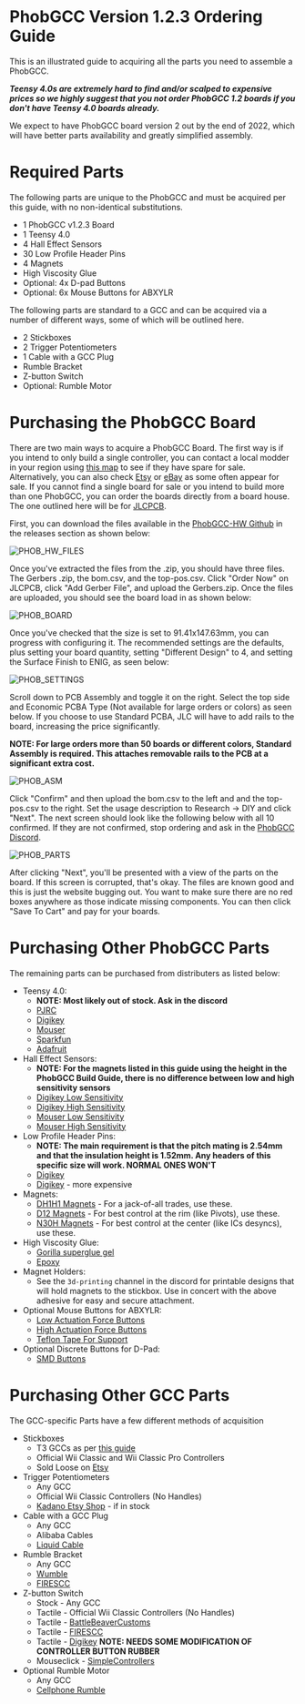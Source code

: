 # PhobGCC Version 1.2.3 Ordering Guide

This is an illustrated guide to acquiring all the parts you need to assemble a PhobGCC.

***Teensy 4.0s are extremely hard to find and/or scalped to expensive prices so we highly suggest that you not order PhobGCC 1.2 boards if you don't have Teensy 4.0 boards already.***

We expect to have PhobGCC board version 2 out by the end of 2022, which will have better parts availability and greatly simplified assembly.

# Required Parts

The following parts are unique to the PhobGCC and must be acquired per this guide, with no non-identical substitutions.
* 1 PhobGCC v1.2.3 Board
* 1 Teensy 4.0
* 4 Hall Effect Sensors
* 30 Low Profile Header Pins
* 4 Magnets
* High Viscosity Glue
* Optional: 4x D-pad Buttons
* Optional: 6x Mouse Buttons for ABXYLR

The following parts are standard to a GCC and can be acquired via a number of different ways, some of which will be outlined here.

* 2 Stickboxes
* 2 Trigger Potentiometers
* 1 Cable with a GCC Plug
* Rumble Bracket
* Z-button Switch
* Optional: Rumble Motor

# Purchasing the PhobGCC Board

There are two main ways to acquire a PhobGCC Board. The first way is if you intend to only build a single controller, you can contact a local modder in your region using [this map](https://www.nojonsmods.com/moddermap) to see if they have spare for sale. Alternatively, you can also check [Etsy](https://www.etsy.com/) or [eBay](https://www.ebay.com/) as some often appear for sale. If you cannot find a single board for sale or you intend to build more than one PhobGCC, you can order the boards directly from a board house. The one outlined here will be for [JLCPCB](https://jlcpcb.com/).

First, you can download the files available in the [PhobGCC-HW Github](https://github.com/PhobGCC/PhobGCC-HW/releases) in the releases section as shown below:

![PHOB_HW_FILES](https://github.com/PhobGCC/PhobGCC-doc/blob/main/For_Makers/Phob_Ordering_Guide_Images/phob_hw_files.PNG?raw=true)

Once you've extracted the files from the .zip, you should have three files. The Gerbers .zip, the bom.csv, and the top-pos.csv. Click "Order Now" on JLCPCB, click "Add Gerber File", and upload the Gerbers.zip. Once the files are uploaded, you should see the board load in as shown below:

![PHOB_BOARD](https://github.com/PhobGCC/PhobGCC-doc/blob/main/For_Makers/Phob_Ordering_Guide_Images/phob_board.PNG?raw=true)

Once you've checked that the size is set to 91.41x147.63mm, you can progress with configuring it.
The recommended settings are the defaults, plus setting your board quantity, setting "Different Design" to 4, and setting the Surface Finish to ENIG, as seen below:

![PHOB_SETTINGS](https://github.com/PhobGCC/PhobGCC-doc/blob/main/For_Makers/Phob_Ordering_Guide_Images/phob_settings.PNG?raw=true)

Scroll down to PCB Assembly and toggle it on the right.
Select the top side and Economic PCBA Type (Not available for large orders or colors) as seen below.
If you choose to use Standard PCBA, JLC will have to add rails to the board, increasing the price significantly.

**NOTE: For large orders more than 50 boards or different colors, Standard Assembly is required. This attaches removable rails to the PCB at a significant extra cost.**

![PHOB_ASM](https://github.com/PhobGCC/PhobGCC-doc/blob/main/For_Makers/Phob_Ordering_Guide_Images/phob_asm.PNG?raw=true)

Click "Confirm" and then upload the bom.csv to the left and and the top-pos.csv to the right.
Set the usage description to Research -> DIY and click "Next".
The next screen should look like the following below with all 10 confirmed.
If they are not confirmed, stop ordering and ask in the [PhobGCC Discord](https://discord.gg/yrpUu7mgzm).

![PHOB_PARTS](https://github.com/PhobGCC/PhobGCC-doc/blob/main/For_Makers/Phob_Ordering_Guide_Images/phob_parts.PNG?raw=true)

After clicking "Next", you'll be presented with a view of the parts on the board.
If this screen is corrupted, that's okay.
The files are known good and this is just the website bugging out.
You want to make sure there are no red boxes anywhere as those indicate missing components.
You can then click "Save To Cart" and pay for your boards.

# Purchasing Other PhobGCC Parts

The remaining parts can be purchased from distributers as listed below:
* Teensy 4.0:
  * **NOTE: Most likely out of stock. Ask in the discord**
  * [PJRC](https://www.pjrc.com/store/teensy40.html)
  * [Digikey](https://www.digikey.com/short/93vqqmzm)
  * [Mouser](https://www.mouser.com/ProductDetail/SparkFun/DEV-15583?qs=bZr6mbWTK5kognUaBX05Cg%3D%3D)
  * [Sparkfun](https://www.sparkfun.com/products/15583)
  * [Adafruit](https://www.adafruit.com/product/4323)
* Hall Effect Sensors:
  * **NOTE: For the magnets listed in this guide using the height in the PhobGCC Build Guide, there is no difference between low and high sensitivity sensors**
  * [Digikey Low Sensitivity](https://www.digikey.com/short/8z9r4943)
  * [Digikey High Sensitivity](https://www.digikey.com/short/5qqfr2qh)
  * [Mouser Low Sensitivity](https://www.mouser.com/ProductDetail/Texas-Instruments/DRV5053CAQLPGM?qs=1CfNGUMoiQ%252B%252B%2F8tKZitESA%3D%3D)
  * [Mouser High Sensitivity](https://www.mouser.com/ProductDetail/Texas-Instruments/DRV5053EAQLPG?qs=U0ECReq1GB%2FEJedkxMZGLA%3D%3D)
* Low Profile Header Pins:
  * **NOTE: The main requirement is that the pitch mating is 2.54mm and that the insulation height is 1.52mm. Any headers of this specific size will work. NORMAL ONES WON'T**
  * [Digikey](https://www.digikey.com/short/qmwbq233)
  * [Digikey](https://www.digikey.com/en/products/detail/samtec-inc/TLW-136-05-T-S/1105024) - more expensive
* Magnets:
  * [DH1H1 Magnets](https://www.kjmagnetics.com/proddetail.asp?prod=DH1H1) - For a jack-of-all trades, use these.
  * [D12 Magnets](https://www.kjmagnetics.com/proddetail.asp?prod=d12-n52) - For best control at the rim (like Pivots), use these.
  * [N30H Magnets](https://www.digikey.com/short/br3n8hz3) - For best control at the center (like ICs desyncs), use these.
* High Viscosity Glue:
  * [Gorilla superglue gel](https://www.amazon.com/dp/B00OAAUAX8)
  * [Epoxy](https://www.mcmaster.com/66195A13/)
* Magnet Holders:
  * See the `3d-printing` channel in the discord for printable designs that will hold magnets to the stickbox. Use in concert with the above adhesive for easy and secure attachment.
* Optional Mouse Buttons for ABXYLR:
  * [Low Actuation Force Buttons](https://www.digikey.com/short/q4r0jh3j)
  * [High Actuation Force Buttons](https://www.digikey.com/short/dcddr0jr)
  * [Teflon Tape For Support](https://www.mcmaster.com/76475A51/)
* Optional Discrete Buttons for D-Pad:
  * [SMD Buttons](https://www.digikey.com/short/v93wrw12)

# Purchasing Other GCC Parts

The GCC-specific Parts have a few different methods of acquisition
* Stickboxes
  * T3 GCCs as per [this guide](https://gccontrollerlibrary.com/guides/gamecube-controller-stamps-guide/)
  * Official Wii Classic and Wii Classic Pro Controllers
  * Sold Loose on [Etsy](https://www.etsy.com/)
* Trigger Potentiometers
  * Any GCC
  * Official Wii Classic Controllers (No Handles)
  * [Kadano Etsy Shop](https://www.etsy.com/shop/Kadano?ref=simple-shop-header-name&listing_id=1187350029) - if in stock
* Cable with a GCC Plug
  * Any GCC
  * Alibaba Cables
  * [Liquid Cable](https://firescc.com/diy-custom-cables)
* Rumble Bracket
  * Any GCC
  * [Wumble](https://github.com/wavtype/wumble)
  * [FIRESCC](https://firescc.com/mod-guides#/rumble-bracket)
* Z-button Switch
  * Stock - Any GCC
  * Tactile - Official Wii Classic Controllers (No Handles)
  * Tactile - [BattleBeaverCustoms](https://battlebeavercustoms.com/products/replacement-gamecube-tactile-z-switch)
  * Tactile - [FIRESCC](https://www.etsy.com/listing/753452766/fires-performance-mod-kit-for-the?)
  * Tactile - [Digikey](https://www.digikey.com/short/hp5vvv7w) **NOTE:  NEEDS SOME MODIFICATION OF CONTROLLER BUTTON RUBBER**
  * Mouseclick - [SimpleControllers](https://simplecontrollers.bigcartel.com/mouseswitch-z)
* Optional Rumble Motor
  * Any GCC
  * [Cellphone Rumble](https://www.amazon.com/10-Pieces-Vibration-Motor-Vibrating/dp/B00N9J3BTG)
